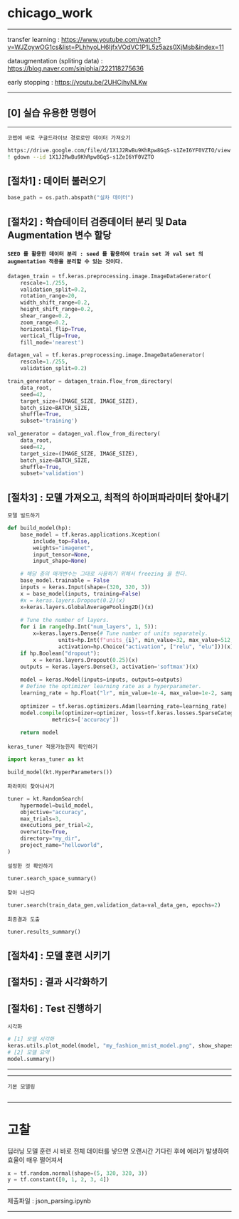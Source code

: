 # chicago_work

---

transfer learning : https://www.youtube.com/watch?v=WJZoywOG1cs&list=PLhhyoLH6IjfxVOdVC1P1L5z5azs0XjMsb&index=11

dataugmentation (spliting data) : https://blog.naver.com/siniphia/222118275636

early stopping : https://youtu.be/2UHCjhyNLKw

---


## [0] 실습 유용한 명령어

---

`코랩에 바로 구글드라이브 경로로만 데이터 가져오기`
```bash
https://drive.google.com/file/d/1X1J2RwBu9KhRpw8GqS-s1ZeI6YF0VZTO/view
! gdown --id 1X1J2RwBu9KhRpw8GqS-s1ZeI6YF0VZTO
```
<!-- 코랩 드라이브 가져오는 것 알
https://www.youtube.com/watch?v=Mq8-WdcnzVo
-->

## [절차1] : 데이터 불러오기

```python
base_path = os.path.abspath("실차 데이터")
```
## [절차2] : 학습데이터 검증데이터 분리 및 Data Augmentation 변수 할당


#### `SEED 를 활용한 데이터 분리 : seed 를 활용하여 train set 과 val set 의 augmentation 적용을 분리할 수 있는 것이다.`
```python
datagen_train = tf.keras.preprocessing.image.ImageDataGenerator(
    rescale=1./255, 
    validation_split=0.2,
    rotation_range=20,
    width_shift_range=0.2,
    height_shift_range=0.2,
    shear_range=0.2,
    zoom_range=0.2,
    horizontal_flip=True,
    vertical_flip=True,
    fill_mode='nearest')

datagen_val = tf.keras.preprocessing.image.ImageDataGenerator(
    rescale=1./255, 
    validation_split=0.2)    

train_generator = datagen_train.flow_from_directory(
    data_root,
    seed=42,
    target_size=(IMAGE_SIZE, IMAGE_SIZE),
    batch_size=BATCH_SIZE, 
    shuffle=True,
    subset='training')

val_generator = datagen_val.flow_from_directory(
    data_root,
    seed=42,
    target_size=(IMAGE_SIZE, IMAGE_SIZE),
    batch_size=BATCH_SIZE, 
    shuffle=True,
    subset='validation')
```
## [절차3] : 모델 가져오고, 최적의 하이퍼파라미터 찾아내기

`모델 빌드하기`
```python
def build_model(hp):
    base_model = tf.keras.applications.Xception(
        include_top=False,
        weights="imagenet",
        input_tensor=None,
        input_shape=None)

    # 해당 층의 매개변수는 그대로 사용하기 위해서 freezing 을 한다.
    base_model.trainable = False
    inputs = keras.Input(shape=(320, 320, 3))
    x = base_model(inputs, training=False)
    #x = keras.layers.Dropout(0.2)(x)
    x=keras.layers.GlobalAveragePooling2D()(x)
    
    # Tune the number of layers.
    for i in range(hp.Int("num_layers", 1, 5)):
        x=keras.layers.Dense(# Tune number of units separately.
                units=hp.Int(f"units_{i}", min_value=32, max_value=512, step=32),
                activation=hp.Choice("activation", ["relu", "elu"]))(x)
    if hp.Boolean("dropout"):
        x = keras.layers.Dropout(0.25)(x)
    outputs = keras.layers.Dense(3, activation='softmax')(x)
    
    model = keras.Model(inputs=inputs, outputs=outputs)
    # Define the optimizer learning rate as a hyperparameter.
    learning_rate = hp.Float("lr", min_value=1e-4, max_value=1e-2, sampling="log")
    
    optimizer = tf.keras.optimizers.Adam(learning_rate=learning_rate)
    model.compile(optimizer=optimizer, loss=tf.keras.losses.SparseCategoricalCrossentropy(), # 교차엔트로피로 구성
              metrics=['accuracy'])
    
    return model
```

`keras_tuner 적용가능한지 확인하기`
```python
import keras_tuner as kt

build_model(kt.HyperParameters())
```

`파라미터 찾아나서기`
```python
tuner = kt.RandomSearch(
    hypermodel=build_model,
    objective="accuracy",
    max_trials=3,
    executions_per_trial=2,
    overwrite=True,
    directory="my_dir",
    project_name="helloworld",
)
```
`설정한 것 확인하기`
```python
tuner.search_space_summary()
```

`찾아 나선다`
```python
tuner.search(train_data_gen,validation_data=val_data_gen, epochs=2)
```
`최종결과 도출`
```python
tuner.results_summary()
```



## [절차4] : 모델 훈련 시키기


## [절차5] : 결과 시각화하기


## [절차6] : Test 진행하기

`시각화`

```python
# [1] 모델 시각화
keras.utils.plot_model(model, "my_fashion_mnist_model.png", show_shapes=True)
# [2] 모델 요약
model.summary()
```
<!--
https://codetorial.net/tensorflow/visualize_model.html
-->
---

---

`기본 모델링`
```python

```
---

# 고찰

딥러닝 모델 훈련 시 바로 전체 데이터를 넣으면 오랜시간 기다린 후에 에러가 발생하여 효율이 매우 떨어져서

```python
x = tf.random.normal(shape=(5, 320, 320, 3))
y = tf.constant([0, 1, 2, 3, 4])
```

---

제출파일 : json_parsing.ipynb

---
